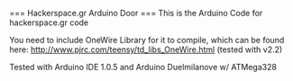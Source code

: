 === Hackerspace.gr Arduino Door ===
This is the Arduino Code for hackerspace.gr code

You need to include OneWire Library for it to compile, which can be found here: http://www.pjrc.com/teensy/td_libs_OneWire.html (tested with v2.2)

Tested with Arduino IDE 1.0.5 and Arduino Duelmilanove w/ ATMega328